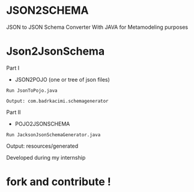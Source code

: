 # JSON2SCHEMA
JSON to JSON Schema Converter With JAVA 
for Metamodeling purposes

# Json2JsonSchema
Part I 
* JSON2POJO (one or tree of json files)
```
Run JsonToPojo.java
```
```
Output: com.badrkacimi.schemagenerator
```
Part II
* POJO2JSONSCHEMA 
```
Run JacksonJsonSchemaGenerator.java
```
Output: resources/generated

 Developed during my internship 
 
 # fork and contribute !
 
 
